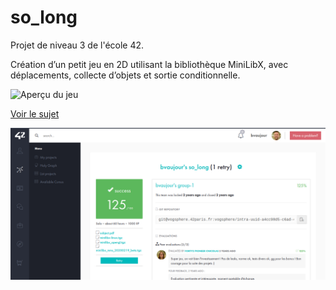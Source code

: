# so_long

Projet de niveau 3 de l'école 42.

Création d’un petit jeu en 2D utilisant la bibliothèque MiniLibX, avec déplacements, collecte d’objets et sortie conditionnelle.

![Aperçu du jeu](./So_long.gif)

[Voir le sujet](./subject.pdf)

![capture d'écran](./Screenshot.png)
